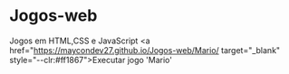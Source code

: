 # Jogos-web
 Jogos em HTML,CSS e JavaScript
<a href="https://maycondev27.github.io/Jogos-web/Mario/ target="_blank" style="--clr:#ff1867"><span>Executar jogo 'Mario'</span><i></i></a>
